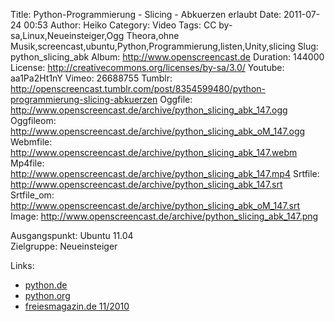 Title: Python-Programmierung - Slicing - Abkuerzen erlaubt
Date: 2011-07-24 00:53
Author: Heiko
Category: Video
Tags: CC by-sa,Linux,Neueinsteiger,Ogg Theora,ohne Musik,screencast,ubuntu,Python,Programmierung,listen,Unity,slicing
Slug: python_slicing_abk
Album: http://www.openscreencast.de
Duration: 144000
License: http://creativecommons.org/licenses/by-sa/3.0/
Youtube: aa1Pa2Ht1nY
Vimeo: 26688755
Tumblr: http://openscreencast.tumblr.com/post/8354599480/python-programmierung-slicing-abkuerzen
Oggfile: http://www.openscreencast.de/archive/python_slicing_abk_147.ogg
Oggfileom: http://www.openscreencast.de/archive/python_slicing_abk_oM_147.ogg
Webmfile: http://www.openscreencast.de/archive/python_slicing_abk_147.webm
Mp4file: http://www.openscreencast.de/archive/python_slicing_abk_147.mp4
Srtfile: http://www.openscreencast.de/archive/python_slicing_abk_147.srt
Srtfile_om: http://www.openscreencast.de/archive/python_slicing_abk_oM_147.srt
Image: http://www.openscreencast.de/archive/python_slicing_abk_147.png

Ausgangspunkt: Ubuntu 11.04  
Zielgruppe: Neueinsteiger  

Links:

  * [python.de](http://www.python.de "Link zu Python.de" )
  * [python.org](http://www.python.org "Link zu Python.org" )
  * [freiesmagazin.de 11/2010](http://www.freiesmagazin.de/freiesMagazin-2010-11 "Link zu freiesmagazin.de" )

